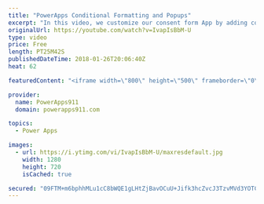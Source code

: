 ```yaml
---
title: "PowerApps Conditional Formatting and Popups"
excerpt: "In this video, we customize our consent form App by adding conditional formatting, variables, toggles, and even popups. Lots of cool little tricks to learn here so enjoy.   Video on creating the Consent Form and using Pen Input https://youtu.be/ycPO7Y3Cyu0  Video on sending an email with PowerApps https://www.youtube.com/watch?v=bF7WkqtxKB0"
originalUrl: https://youtube.com/watch?v=IvapIsBbM-U
type: video
price: Free
length: PT25M42S
publishedDateTime: 2018-01-26T20:06:40Z
heat: 62

featuredContent: "<iframe width=\"800\" height=\"500\" frameborder=\"0\" src=\"https://www.youtube.com/embed/IvapIsBbM-U\" allow=\"accelerometer; autoplay; encrypted-media; gyroscope; picture-in-picture\" allowfullscreen></iframe>"

provider:
  name: PowerApps911
  domain: powerapps911.com

topics:
  - Power Apps

images:
  - url: https://i.ytimg.com/vi/IvapIsBbM-U/maxresdefault.jpg
    width: 1280
    height: 720
    isCached: true

secured: "09FTM+m6bphhMLu1cC8bWQE1gLHtZjBavOCuU+Jifk3hcZvcJ3TzvMVd3YOTC2/iepBF5y9hlSfI/PEXoJ0PshVtUju7UtXC8sErDgl5rp55DyXPviocvN4z80qQPCiItlOa9i/5UmjpPUhvoKqnrtxTfpA6XmfZD/f8ijts62NpDf86VehLdL8H4c4AZ08X0/20mukkYwpbcSMxN0I2t44kGvOkM+OsULPotnJDeWgKZhXcdsmF8qRjKT/PUfpONdyVRX591n/ATJW0/9ZSHdvu8PR5BKWIlVMAg3NExMTswxOrJR3gl5diFP9x6KdLloQ1nBJNEk7P1QLx7oDPxEMtc3ACaTdQL9lM0Bsa0p1gKYz7AaPZo2ynLYOIg6tMeFagnLwTT+xMSOmp+1s6r/fbW6PC6G5LbrlqAutodT8=;4atVdSgcUi8TSsnnR0oWYA=="
---
```



